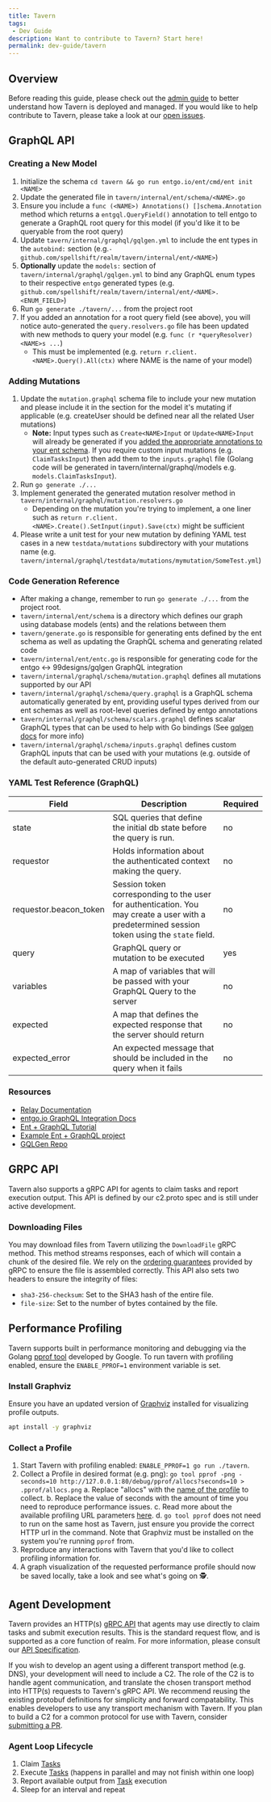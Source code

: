 ```yaml
---
title: Tavern
tags:
 - Dev Guide
description: Want to contribute to Tavern? Start here!
permalink: dev-guide/tavern
---
```


## Overview

Before reading this guide, please check out the [admin guide](/admin-guide/tavern) to better understand how Tavern is deployed and managed. If you would like to help contribute to Tavern, please take a look at our [open issues](https://github.com/spellshift/realm/issues?q=is%3Aopen+is%3Aissue+label%3Atavern).

## GraphQL API

### Creating a New Model

1. Initialize the schema `cd tavern && go run entgo.io/ent/cmd/ent init <NAME>`
2. Update the generated file in `tavern/internal/ent/schema/<NAME>.go`
3. Ensure you include a `func (<NAME>) Annotations() []schema.Annotation` method which returns a `entgql.QueryField()` annotation to tell entgo to generate a GraphQL root query for this model (if you'd like it to be queryable from the root query)
4. Update `tavern/internal/graphql/gqlgen.yml` to include the ent types in the `autobind:` section (e.g.`- github.com/spellshift/realm/tavern/internal/ent/<NAME>`)
5. **Optionally** update the `models:` section of `tavern/internal/graphql/gqlgen.yml` to bind any GraphQL enum types to their respective `entgo` generated types (e.g. `github.com/spellshift/realm/tavern/internal/ent/<NAME>.<ENUM_FIELD>`)
6. Run `go generate ./tavern/...` from the project root
7. If you added an annotation for a root query field (see above), you will notice auto-generated the `query.resolvers.go` file has been updated with new methods to query your model (e.g. `func (r *queryResolver) <NAME>s ...`)
    * This must be implemented (e.g. `return r.client.<NAME>.Query().All(ctx)` where NAME is the name of your model)

### Adding Mutations

1. Update the `mutation.graphql` schema file to include your new mutation and please include it in the section for the model it's mutating if applicable (e.g. createUser should be defined near all the related User mutations)
    * **Note:** Input types such as `Create<NAME>Input` or `Update<NAME>Input` will already be generated if you [added the appropriate annotations to your ent schema](https://entgo.io/docs/tutorial-todo-gql#install-and-configure-entgql). If you require custom input mutations (e.g. `ClaimTasksInput`) then add them to the `inputs.graphql` file (Golang code will be generated in tavern/internal/graphql/models e.g. `models.ClaimTasksInput`).
2. Run `go generate ./...`
3. Implement generated the generated mutation resolver method in `tavern/internal/graphql/mutation.resolvers.go`
    * Depending on the mutation you're trying to implement, a one liner such as `return r.client.<NAME>.Create().SetInput(input).Save(ctx)` might be sufficient
4. Please write a unit test for your new mutation by defining YAML test cases in a new `testdata/mutations` subdirectory with your mutations name (e.g. `tavern/internal/graphql/testdata/mutations/mymutation/SomeTest.yml`)

### Code Generation Reference

* After making a change, remember to run `go generate ./...` from the project root.
* `tavern/internal/ent/schema` is a directory which defines our graph using database models (ents) and the relations between them
* `tavern/generate.go` is responsible for generating ents defined by the ent schema as well as updating the GraphQL schema and generating related code
* `tavern/internal/ent/entc.go` is responsible for generating code for the entgo <-> 99designs/gqlgen GraphQL integration
* `tavern/internal/graphql/schema/mutation.graphql` defines all mutations supported by our API
* `tavern/internal/graphql/schema/query.graphql` is a GraphQL schema automatically generated by ent, providing useful types derived from our ent schemas as well as root-level queries defined by entgo annotations
* `tavern/internal/graphql/schema/scalars.graphql` defines scalar GraphQL types that can be used to help with Go bindings (See [gqlgen docs](https://gqlgen.com/reference/scalars/) for more info)
* `tavern/internal/graphql/schema/inputs.graphql` defines custom GraphQL inputs that can be used with your mutations (e.g. outside of the default auto-generated CRUD inputs)

### YAML Test Reference (GraphQL)

|Field|Description|Required|
|-----|-----------|--------|
|state| SQL queries that define the initial db state before the query is run.| no |
|requestor| Holds information about the authenticated context making the query. | no |
|requestor.beacon_token| Session token corresponding to the user for authentication. You may create a user with a predetermined session token using the `state` field. | no |
|query| GraphQL query or mutation to be executed | yes |
|variables| A map of variables that will be passed with your GraphQL Query to the server | no |
|expected| A map that defines the expected response that the server should return | no |
|expected_error| An expected message that should be included in the query when it fails | no |

### Resources

* [Relay Documentation](https://relay.dev/graphql/connections.htm)
* [entgo.io GraphQL Integration Docs](https://entgo.io/docs/graphql)
* [Ent + GraphQL Tutorial](https://entgo.io/docs/tutorial-todo-gql)
* [Example Ent + GraphQL project](https://github.com/ent/contrib/tree/master/entgql/internal/todo)
* [GQLGen Repo](https://github.com/99designs/gqlgen)

## GRPC API

Tavern also supports a gRPC API for agents to claim tasks and report execution output. This API is defined by our c2.proto spec and is still under active development.

### Downloading Files

You may download files from Tavern utilizing the `DownloadFile` gRPC method. This method streams responses, each of which will contain a chunk of the desired file. We rely on the [ordering guarantees](https://grpc.io/docs/languages/go/basics/#defining-the-service) provided by gRPC to ensure the file is assembled correctly. This API also sets two headers to ensure the integrity of files:

* `sha3-256-checksum`: Set to the SHA3 hash of the entire file.
* `file-size`: Set to the number of bytes contained by the file.

## Performance Profiling

Tavern supports built in performance monitoring and debugging via the Golang [pprof tool](https://go.dev/blog/pprof) developed by Google. To run tavern with profiling enabled, ensure the `ENABLE_PPROF=1` environment variable is set.

### Install Graphviz

Ensure you have an updated version of [Graphviz](https://graphviz.org/about/) installed for visualizing profile outputs.

```bash
apt install -y graphviz
```

### Collect a Profile

1. Start Tavern with profiling enabled: `ENABLE_PPROF=1 go run ./tavern`.
2. Collect a Profile in desired format (e.g. png): `go tool pprof -png -seconds=10 http://127.0.0.1:80/debug/pprof/allocs?seconds=10 > .pprof/allocs.png`
    a. Replace "allocs" with the [name of the profile](https://pkg.go.dev/runtime/pprof#Profile) to collect.
    b. Replace the value of seconds with the amount of time you need to reproduce performance issues.
    c. Read more about the available profiling URL parameters [here](https://pkg.go.dev/net/http/pprof#hdr-Parameters).
    d. `go tool pprof` does not need to run on the same host as Tavern, just ensure you provide the correct HTTP url in the command. Note that Graphviz must be installed on the system you're running `pprof` from.
3. Reproduce any interactions with Tavern that you'd like to collect profiling information for.
4. A graph visualization of the requested performance profile should now be saved locally, take a look and see what's going on 🕵️.

## Agent Development

Tavern provides an HTTP(s) [gRPC API](https://grpc.io/) that agents may use directly to claim tasks and submit execution results. This is the standard request flow, and is supported as a core function of realm. For more information, please consult our [API Specification](https://github.com/spellshift/realm/blob/main/tavern/internal/c2/proto/c2.proto).

If you wish to develop an agent using a different transport method (e.g. DNS), your development will need to include a C2. The role of the C2 is to handle agent communication, and translate the chosen transport method into HTTP(s) requests to Tavern's gRPC API. We recommend reusing the existing protobuf definitions for simplicity and forward compatability. This enables developers to use any transport mechanism with Tavern. If you plan to build a C2 for a common protocol for use with Tavern, consider [submitting a PR](https://github.com/spellshift/realm/pulls).

### Agent Loop Lifecycle

1. Claim [Tasks](/user-guide/terminology#task)
2. Execute [Tasks](/user-guide/terminology#task) (happens in parallel and may not finish within one loop)
3. Report available output from [Task](/user-guide/terminology#task) execution
4. Sleep for an interval and repeat

